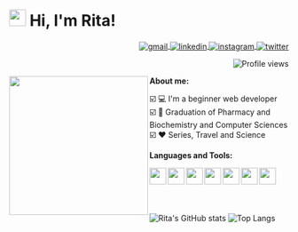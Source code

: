 <h1> <img src="https://raw.githubusercontent.com/kaueMarques/kaueMarques/master/hi.gif" width="30px"> Hi, I'm Rita! </h1>

<p align="right">
<a href="rialf.ferreira@gmail.com" target="_blank">
 <img align="center" src="https://img.shields.io/badge/-Gmail-05122A?style=flat&logo=gmail" alt="gmail"/>
</a>
<a href="https://www.linkedin.com/in/rita-ferr/" target="_blank">
  <img align="center" src="https://img.shields.io/badge/-LinkedIn-05122A?style=flat&logo=linkedin" alt="linkedin"/>
</a>
<a href="https://www.instagram.com/_leopis/" target="_blank">
 <img align="center" src="https://img.shields.io/badge/-Instagram-05122A?style=flat&logo=instagram" alt="instagram"/>
</a>
<a href="https://twitter.com/RitaFer82562874" target="_blank">
  <img align="center" src="https://img.shields.io/badge/-Twitter-05122A?style=flat&logo=twitter" alt="twitter"/>  
</a>
<p align="right"> <img src="https://komarev.com/ghpvc/?username=RitaFer&color=red&style=flat" alt="Profile views" /> </p>
<img align="left" src="https://c.tenor.com/Zjx4IpPncygAAAAi/yay-cute.gif" width="250">
 
**About me:**

☑️ 💻 I'm a beginner web developer 
<br>
☑️ 📝 Graduation of Pharmacy and Biochemistry and Computer Sciences
<br>
☑️ ♥ Series, Travel and Science

**Languages and Tools:**

<img align="left" height="30" src="https://cdn.pixabay.com/photo/2017/08/05/11/16/logo-2582748_960_720.png">
<img align="left" height="30" src="https://cdn.pixabay.com/photo/2017/08/05/11/16/logo-2582747_960_720.png">
<img align="left" height="30" src="https://sass-lang.com/assets/img/logos/logo-b6e1ef6e.svg">
<img align="left" height="30" src="https://logospng.org/download/javascript/logo-javascript-1024.png">
<img align="left" height="30" src="https://cdn.iconscout.com/icon/free/png-256/node-js-3628954-3030179.png">
<img align="left" height="30" src="https://victorvhpg.github.io/minicurso-react.js/slides/img/logo.png">
<img align="left" height="30" src="https://upload.wikimedia.org/wikipedia/commons/thumb/9/95/Vue.js_Logo_2.svg/555px-Vue.js_Logo_2.svg.png">

<br>
<br>
<br>
<br>

![Rita's GitHub stats](https://github-readme-stats.vercel.app/api?username=RitaFer&theme=graywhite&hide_border=true&show_icons=true&hide=stars,issues)
![Top Langs](https://github-readme-stats.vercel.app/api/top-langs/?username=RitaFer&layout=compact&title_color=000&hide_border=true&hide=java)
